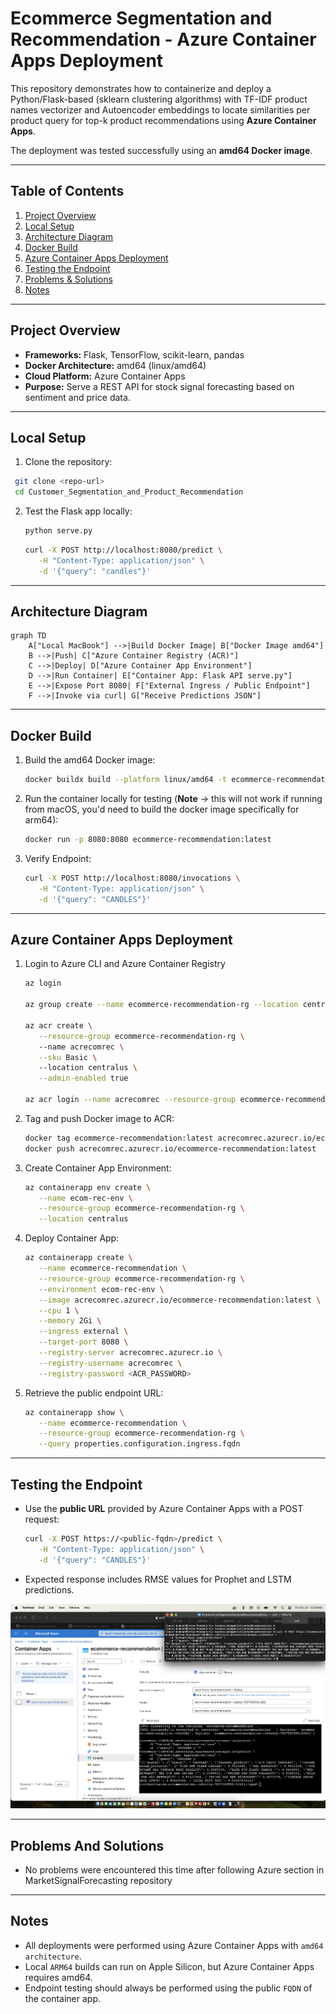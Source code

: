 # Ecommerce Segmentation and Recommendation - Azure Container Apps Deployment

This repository demonstrates how to containerize and deploy a Python/Flask-based (sklearn clustering algorithms) with TF-IDF product names vectorizer and Autoencoder embeddings to locate similarities per product query for top-k product recommendations using **Azure Container Apps**.

The deployment was tested successfully using an **amd64 Docker image**.

---

## Table of Contents

1. [Project Overview](#project-overview)  
2. [Local Setup](#local-setup)
3. [Architecture Diagram](#architecture-diagram) 
4. [Docker Build](#docker-build)  
5. [Azure Container Apps Deployment](#azure-container-apps-deployment)  
6. [Testing the Endpoint](#testing-the-endpoint)  
7. [Problems & Solutions](#problems--solutions)
8. [Notes](#notes)

---

## Project Overview

- **Frameworks:** Flask, TensorFlow, scikit-learn, pandas  
- **Docker Architecture:** amd64 (linux/amd64)  
- **Cloud Platform:** Azure Container Apps  
- **Purpose:** Serve a REST API for stock signal forecasting based on sentiment and price data.

---

## Local Setup

1. Clone the repository:
  ```bash
   git clone <repo-url>
   cd Customer_Segmentation_and_Product_Recommendation
  ```

2. Test the Flask app locally:
   ```bash
   python serve.py
   ```
   ```bash
   curl -X POST http://localhost:8080/predict \
      -H "Content-Type: application/json" \
      -d '{"query": "candles"}'
   ```

___

## Architecture Diagram

```mermaid
graph TD
    A["Local MacBook"] -->|Build Docker Image| B["Docker Image amd64"]
    B -->|Push| C["Azure Container Registry (ACR)"]
    C -->|Deploy| D["Azure Container App Environment"]
    D -->|Run Container| E["Container App: Flask API serve.py"]
    E -->|Expose Port 8080| F["External Ingress / Public Endpoint"]
    F -->|Invoke via curl| G["Receive Predictions JSON"]
```

---

## Docker Build

1. Build the amd64 Docker image:
   ```bash
   docker buildx build --platform linux/amd64 -t ecommerce-recommendation:latest .
   ```

2. Run the container locally for testing (**Note** -> this will not work if running from macOS, you'd need to build the docker image specifically for arm64):
   ```bash
   docker run -p 8080:8080 ecommerce-recommendation:latest
   ````

3. Verify Endpoint:
   ```bash
   curl -X POST http://localhost:8080/invocations \
      -H "Content-Type: application/json" \
      -d '{"query": "CANDLES"}'
   ```

---

## Azure Container Apps Deployment

1. Login to Azure CLI and Azure Container Registry
   ```bash
   az login

   az group create --name ecommerce-recommendation-rg --location centralus

   az acr create \
      --resource-group ecommerce-recommendation-rg \                                
      --name acrecomrec \
      --sku Basic \                                  
      --location centralus \
      --admin-enabled true

   az acr login --name acrecomrec --resource-group ecommerce-recommendation-rg
   ```

2. Tag and push Docker image to ACR:
   ```bash
   docker tag ecommerce-recommendation:latest acrecomrec.azurecr.io/ecommerce-recommendation:latest
   docker push acrecomrec.azurecr.io/ecommerce-recommendation:latest
   ```

3. Create Container App Environment:
   ```bash
   az containerapp env create \
      --name ecom-rec-env \
      --resource-group ecommerce-recommendation-rg \
      --location centralus
   ```

4. Deploy Container App:
   ```bash
   az containerapp create \
      --name ecommerce-recommendation \
      --resource-group ecommerce-recommendation-rg \
      --environment ecom-rec-env \
      --image acrecomrec.azurecr.io/ecommerce-recommendation:latest \
      --cpu 1 \
      --memory 2Gi \
      --ingress external \
      --target-port 8080 \
      --registry-server acrecomrec.azurecr.io \
      --registry-username acrecomrec \
      --registry-password <ACR_PASSWORD>
   ```

5. Retrieve the public endpoint URL:
   ```bash
   az containerapp show \
      --name ecommerce-recommendation \
      --resource-group ecommerce-recommendation-rg \
      --query properties.configuration.ingress.fqdn
   ```

---

## Testing the Endpoint
- Use the **public URL** provided by Azure Container Apps with a POST request:
   ```bash
   curl -X POST https://<public-fqdn>/predict \
      -H "Content-Type: application/json" \
      -d '{"query": "CANDLES"}'
   ```
- Expected response includes RMSE values for Prophet and LSTM predictions.

![Testing predictability in Azure Console Shell and local terminal](images/EcomRecAzureContainerApp.png)

___

## Problems And Solutions

- No problems were encountered this time after following Azure section in MarketSignalForecasting repository
___

## Notes

- All deployments were performed using Azure Container Apps with `amd64 architecture`.
- Local `ARM64` builds can run on Apple Silicon, but Azure Container Apps requires amd64.
- Endpoint testing should always be performed using the public `FQDN` of the container app.


